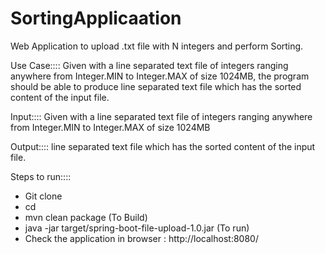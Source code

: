 # SortingApplicaation
Web Application to upload .txt file with N integers and perform Sorting.

Use Case::::
Given with a line separated text file of integers ranging anywhere from Integer.MIN to
Integer.MAX of size 1024MB, the program should be able to produce line separated text
file which has the sorted content of the input file.

Input::::
Given with a line separated text file of integers ranging anywhere from Integer.MIN to
Integer.MAX of size 1024MB

Output::::
line separated text
file which has the sorted content of the input file.

Steps to run::::
- Git clone <repository url>
- cd <project location in the system>
- mvn clean package (To Build)
- java -jar target/spring-boot-file-upload-1.0.jar (To run)
- Check the application in browser : http://localhost:8080/
